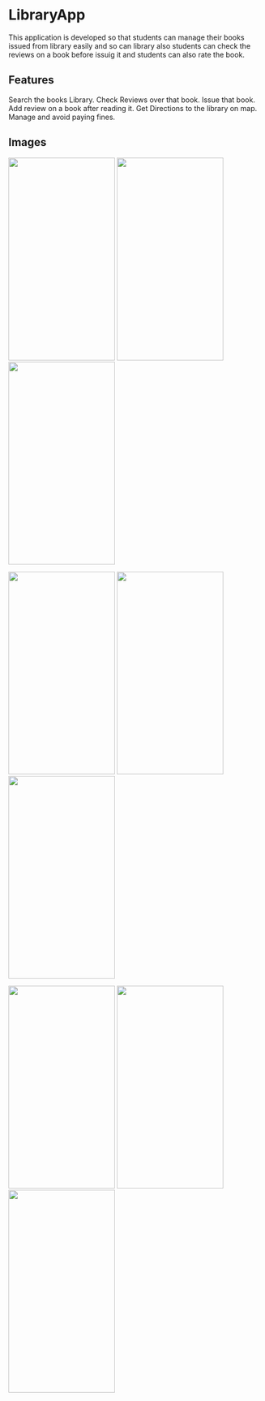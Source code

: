 # LibraryApp

This application is developed so that students can manage their books issued from library easily and so can library also students can check the reviews on a book before issuig it and students can also rate the book.

## Features

Search the books Library.
Check Reviews over that book.
Issue that book.
Add review on a book after reading it.
Get Directions to the library on map.
Manage and avoid paying fines.

## Images

<img src="https://i.ibb.co/SrwV3SN/991870b2-3f1d-40cd-81d6-a611db16320e.jpg" width="210" height="400"> <img src="https://i.ibb.co/BPNky3x/4c3f7099-c6d3-4148-8017-a10639be09f6.jpg" width="210" height="400">  <img src="https://i.ibb.co/0cmjkCv/c0d29080-516e-4fd9-b9aa-39438e5652a7.jpg" width="210" height="400">  

<img src="https://i.ibb.co/R6kHDyx/086d046a-b69e-4d02-8e85-3db356fad32c.jpg" width="210" height="400"> <img src="https://i.ibb.co/Hz93LhY/5698f4b5-6f54-494a-9c6c-4175a731d204.jpg" width="210" height="400"> <img src="https://i.ibb.co/strRGwx/8d8e930f-795b-4ba7-a567-8c63bad4833f.jpg" width="210" height="400">  

<img src="https://i.ibb.co/7y70NSh/5bf6339f-d0b3-4a02-a10c-d344a174d355.jpg" width="210" height="400"> <img src="https://i.ibb.co/gmSKxfS/6b66fe73-a071-412d-b7c4-e04c4106e2c0.jpg" width="210" height="400"> <img src="https://i.ibb.co/8P5WzkQ/6121c91f-6d83-4e2d-aebb-b3421485f6b5.jpg" width="210" height="400">

